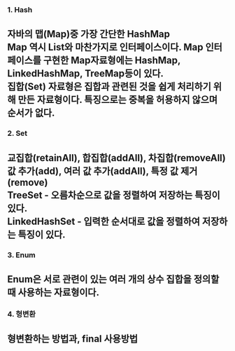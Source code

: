 ### 1. Hash  
자바의 맵(Map)중 가장 간단한 HashMap  
Map 역시 List와 마찬가지로 인터페이스이다. Map 인터페이스를 구현한 Map자료형에는 HashMap, LinkedHashMap, TreeMap등이 있다.  
집합(Set) 자료형은 집합과 관련된 것을 쉽게 처리하기 위해 만든 자료형이다. 특징으로는 중복을 허용하지 않으며 순서가 없다.  
---
### 2. Set  
교집합(retainAll), 합집합(addAll), 차집합(removeAll)  
값 추가(add), 여러 값 추가(addAll), 특정 값 제거(remove)  
TreeSet - 오름차순으로 값을 정렬하여 저장하는 특징이 있다.  
LinkedHashSet - 입력한 순서대로 값을 정렬하여 저장하는 특징이 있다.  
---
### 3. Enum  
Enum은 서로 관련이 있는 여러 개의 상수 집합을 정의할 때 사용하는 자료형이다.
---
### 4. 형변환  
형변환하는 방법과, final 사용방법
---
